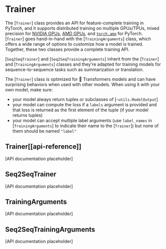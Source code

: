 <!--Copyright 2020 The HuggingFace Team. All rights reserved.

Licensed under the Apache License, Version 2.0 (the "License"); you may not use this file except in compliance with
the License. You may obtain a copy of the License at

http://www.apache.org/licenses/LICENSE-2.0

Unless required by applicable law or agreed to in writing, software distributed under the License is distributed on
an "AS IS" BASIS, WITHOUT WARRANTIES OR CONDITIONS OF ANY KIND, either express or implied. See the License for the
specific language governing permissions and limitations under the License.

⚠️ Note that this file is in Markdown but contain specific syntax for our doc-builder (similar to MDX) that may not be
rendered properly in your Markdown viewer.

-->

# Trainer

The [`Trainer`] class provides an API for feature-complete training in PyTorch, and it supports distributed training on multiple GPUs/TPUs, mixed precision for [NVIDIA GPUs](https://nvidia.github.io/apex/), [AMD GPUs](https://rocm.docs.amd.com/en/latest/rocm.html), and [`torch.amp`](https://pytorch.org/docs/stable/amp.html) for PyTorch. [`Trainer`] goes hand-in-hand with the [`TrainingArguments`] class, which offers a wide range of options to customize how a model is trained. Together, these two classes provide a complete training API.

[`Seq2SeqTrainer`] and [`Seq2SeqTrainingArguments`] inherit from the [`Trainer`] and [`TrainingArguments`] classes and they're adapted for training models for sequence-to-sequence tasks such as summarization or translation.

<Tip warning={true}>

The [`Trainer`] class is optimized for 🤗 Transformers models and can have surprising behaviors
when used with other models. When using it with your own model, make sure:

- your model always return tuples or subclasses of [`~utils.ModelOutput`]
- your model can compute the loss if a `labels` argument is provided and that loss is returned as the first
  element of the tuple (if your model returns tuples)
- your model can accept multiple label arguments (use `label_names` in [`TrainingArguments`] to indicate their name to the [`Trainer`]) but none of them should be named `"label"`

</Tip>

## Trainer[[api-reference]]

[API documentation placeholder]

## Seq2SeqTrainer

[API documentation placeholder]

## TrainingArguments

[API documentation placeholder]

## Seq2SeqTrainingArguments

[API documentation placeholder]